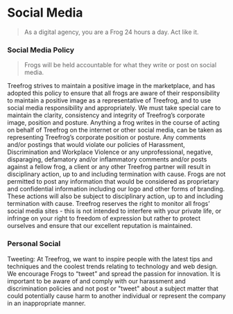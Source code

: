 # Social Media

> As a digital agency, you are a Frog 24 hours a day. Act like it.

### Social Media Policy

> Frogs will be held accountable for what they write or post on social media.

Treefrog strives to maintain a positive image in the marketplace, and has adopted this policy to ensure that all frogs are aware of their responsibility to maintain a positive image as a representative of Treefrog, and to use social media responsibility and appropriately. We must take special care to maintain the clarity, consistency and integrity of Treefrog’s corporate image, position and posture. Anything a frog writes in the course of acting on behalf of Treefrog on the internet or other social media, can be taken as representing Treefrog’s corporate position or posture. Any comments and/or postings that would violate our policies of Harassment, Discrimination and Workplace Violence or any unprofessional, negative, disparaging, defamatory and/or inflammatory comments and/or posts against a fellow frog, a client or any other Treefrog partner will result in disciplinary action, up to and including termination with cause. Frogs are not permitted to post any information that would be considered as proprietary and confidential information including our logo and other forms of branding. These actions will also be subject to disciplinary action, up to and including termination with cause. Treefrog reserves the right to monitor all frogs’ social media sites - this is not intended to interfere with your private life, or infringe on your right to freedom of expression but rather to protect ourselves and ensure that our excellent reputation is maintained.

### Personal Social

Tweeting:
At Treefrog, we want to inspire people with the latest tips and techniques and the coolest trends relating to technology and web design. We encourage Frogs to “tweet” and spread the passion for innovation. It is important to be aware of and comply with our harassment and discrimination policies and not post or "tweet" about a subject matter that could potentially cause harm to another individual or represent the company in an inappropriate manner.
